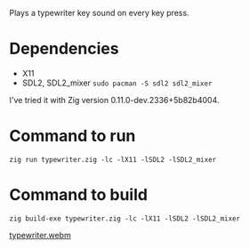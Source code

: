 Plays a typewriter key sound on every key press.

# Dependencies
- X11
- SDL2, SDL2_mixer `sudo pacman -S sdl2 sdl2_mixer`

I've tried it with Zig version 0.11.0-dev.2336+5b82b4004.

# Command to run
`zig run typewriter.zig -lc -lX11 -lSDL2 -lSDL2_mixer`

# Command to build
`zig build-exe typewriter.zig -lc -lX11 -lSDL2 -lSDL2_mixer`

[typewriter.webm](https://user-images.githubusercontent.com/97809837/232880773-818e0d7b-a59a-446e-b14b-18f133f5f6c2.webm)
